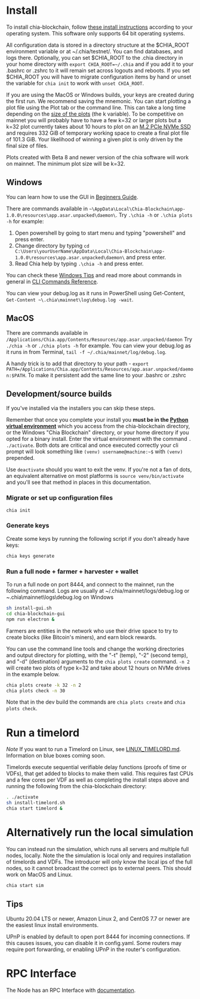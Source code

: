 # Install
To install chia-blockchain, follow [these install instructions](https://github.com/Chia-Network/chia-blockchain/wiki/INSTALL) according to your operating system. This software only supports 64 bit operating systems.

All configuration data is stored in a directory structure at the $CHIA_ROOT environment variable or at ~/.chia/testnet/. You can find databases, and logs there. Optionally, you can set $CHIA_ROOT to the .chia directory in your home directory with `export CHIA_ROOT=~/.chia` and if you add it to your .bashrc or .zshrc to it will remain set across logouts and reboots. If you set $CHIA_ROOT you will have to migrate configuration items by hand or unset the variable for `chia init` to work with `unset CHIA_ROOT`.

If you are using the MacOS or Windows builds, your keys are created during the first run. We recommend saving the mnemonic. You can start plotting a plot file using the Plot tab or the command line. This can take a long time depending on the [size of the plots](https://github.com/Chia-Network/chia-blockchain/wiki/k-sizes)
(the k variable). To be competitive on mainnet you will probably have to have a few k=32 or larger plots but a k=32 plot currently takes about 10 hours to plot on an [M.2 PCIe NVMe SSD](https://en.wikipedia.org/wiki/M.2) and requires 332 GiB of temporary working space to create a final plot file of 101.3 GiB. Your likelihood of winning a given plot is only driven by the final size of files.

Plots created with Beta 8 and newer version of the chia software will work on mainnet. The minimum plot size will be k=32.

## Windows

You can learn how to use the GUI in [Beginners Guide](https://github.com/Chia-Network/chia-blockchain/wiki/Beginners-Guide).

There are commands available in `~\AppData\Local\Chia-Blockchain\app-1.0.0\resources\app.asar.unpacked\daemon\`. Try `.\chia -h` or `.\chia plots -h` for example:

1. Open powershell by going to start menu and typing "powershell" and press enter.
2. Change directory by typing `cd C:\Users\yourUserName\AppData\Local\Chia-Blockchain\app-1.0.0\resources\app.asar.unpacked\daemon\` and press enter.
3. Read Chia help by typing `.\chia -h` and press enter.

You can check these [Windows Tips](https://github.com/Chia-Network/chia-blockchain/wiki/Windows-Tips) and read more about commands in general in [CLI Commands Reference](https://github.com/Chia-Network/chia-blockchain/wiki/CLI-Commands-Reference).
 
You can view your debug.log as it runs in PowerShell using Get-Content, `Get-Content ~\.chia\mainnet\log\debug.log -wait`.

## MacOS
There are commands available in `/Applications/Chia.app/Contents/Resources/app.asar.unpacked/daemon` Try `./chia -h` or `./chia plots -h` for example. You can view your debug.log as it runs in from Terminal, `tail -f ~/.chia/mainnet/log/debug.log`.

A handy trick is to add that directory to your path - `export PATH=/Applications/Chia.app/Contents/Resources/app.asar.unpacked/daemon:$PATH`. To make it persistent add the same line to your .bashrc or .zshrc

## Development/source builds

If you've installed via the installers you can skip these steps.

Remember that once you complete your install you **must be in the [Python virtual environment](https://docs.python-guide.org/dev/virtualenvs/)** which you access from the chia-blockchain directory, or the Windows "Chia Blockchain" directory, or your home directory if you opted for a binary install. Enter the virtual environment with the command `.   ./activate`. Both dots are critical and once executed correctly your cli prompt will look something like `(venv) username@machine:~$` with ``(venv)`` prepended. 

Use `deactivate` should you want to exit the venv. If you're not a fan of dots, an equivalent alternative on most platforms is `source venv/bin/activate` and you'll see that method in places in this documentation.

### Migrate or set up configuration files
```bash
chia init
```

### Generate keys
Create some keys by running the following script if you don't already have keys:
```bash
chia keys generate
```

### Run a full node + farmer + harvester + wallet
To run a full node on port 8444, and connect to the mainnet, run the following command. Logs are usually at ~/.chia/mainnet/logs/debug.log or ~\.chia\mainnet\logs\debug.log on Windows

```bash
sh install-gui.sh
cd chia-blockchain-gui
npm run electron &
```

Farmers are entities in the network who use their drive space to try to create
blocks (like Bitcoin's miners), and earn block rewards. 

You can use the command line tools and change the working directories and output directory for plotting, with the "-t" (temp), "-2" (second temp), and "-d" (destination) arguments to the `chia plots create` command. `-n 2` will create two plots of type k=32 and take about 12 hours on NVMe drives in the example below.
```bash
chia plots create -k 32 -n 2
chia plots check -n 30
```
Note that in the dev build the commands are `chia plots create` and `chia plots check`.

# Run a timelord

*Note*
If you want to run a Timelord on Linux, see [LINUX_TIMELORD.md](https://github.com/Chia-Network/chia-blockchain/blob/main/LINUX_TIMELORD.md). Information on blue boxes coming soon.

Timelords execute sequential verifiable delay functions (proofs of time or VDFs), that get added to
blocks to make them valid. This requires fast CPUs and a few cores per VDF as well as completing the install steps above and running the following from the chia-blockchain directory:
```bash
. ./activate
sh install-timelord.sh
chia start timelord &
```
# Alternatively run the local simulation
You can instead run the simulation, which runs all servers and multiple full nodes, locally. Note the the simulation is local only and requires installation of timelords and VDFs. The introducer will only know the local ips of the full nodes, so it cannot broadcast the correct ips to external peers. This should work on MacOS and Linux.

```bash
chia start sim
```

## Tips
Ubuntu 20.04 LTS or newer, Amazon Linux 2, and CentOS 7.7 or newer are the
easiest linux install environments.

UPnP is enabled by default to open port 8444 for incoming connections.
If this causes issues, you can disable it in config.yaml.
Some routers may require port forwarding, or enabling UPnP
in the router's configuration.

# RPC Interface

The Node has an RPC Interface with [documentation](https://github.com/Chia-Network/chia-blockchain/wiki/RPC-Node-Interface).

